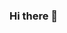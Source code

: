 ### Hi there 👋

<!--
**castroCrea/castroCrea** is a ✨ _special_ ✨ repository because its `README.md` (this file) appears on your GitHub profile.

![CastroCrea's github stats](https://github-readme-stats.vercel.app/api?username=castroCrea&count_private=true&show_icons=true&theme=radical)

Here are some ideas to get you started:

- 🔭 I’m currently working on ...
- 🌱 I’m currently learning ...
- 👯 I’m looking to collaborate on ...
- 🤔 I’m looking for help with ...
- 💬 Ask me about ...
- 📫 How to reach me: ...
- 😄 Pronouns: ...
- ⚡ Fun fact: ...
-->
